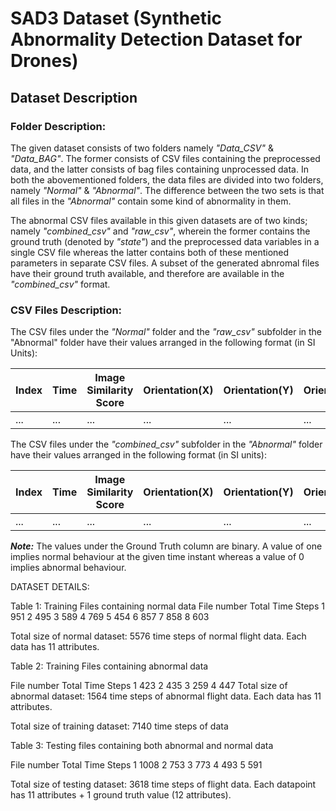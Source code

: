 # SAD3 Dataset (Synthetic Abnormality Detection Dataset for Drones)

## Dataset Description

### Folder Description:

The given dataset consists of two folders namely _"Data_CSV"_ & _"Data_BAG"_. The former consists of CSV files containing the preprocessed data, and the latter consists of bag files containing unprocessed data. In both the abovementioned folders, the data files are divided into two folders, namely _"Normal"_ & _"Abnormal"_. The difference between the two sets is that all files in the _"Abnormal"_ contain some kind of abnormality in them. 

The abnormal CSV files available in this given datasets are of two kinds; namely _"combined_csv"_ and _"raw_csv"_, wherein the former contains the ground truth (denoted by _"state"_) and the preprocessed data variables in a single CSV file whereas the latter contains both of these mentioned parameters in separate CSV files. A subset of the generated abnromal files have their ground truth available, and therefore are available in the _"combined_csv"_ format.

### CSV Files Description:

The CSV files under the _"Normal"_ folder and the _"raw_csv"_ subfolder in the "Abnormal" folder have their values arranged in the following format (in SI Units):


| Index | Time | Image Similarity Score | Orientation(X) | Orientation(Y) | Orientation(Z) | Orientation(W) | Angular Velocity(X) | Angular Velocity(Y) | Angular Velocity(Z) | Linear Acceleration(X) | Linear Acceleration(Y) | Linear Acceleration(Z) | 
| --- | --- | --- | --- | --- | --- | --- | --- | --- | --- | --- | --- | --- | 
| ... | ... | ... | ... | ... | ... | ... | ... | ... | ... | ... | ... | ... |

The CSV files under the _"combined_csv"_ subfolder in the _"Abnormal"_ folder have their values arranged in the following format (in SI units):


| Index | Time | Image Similarity Score | Orientation(X) | Orientation(Y) | Orientation(Z) | Orientation(W) | Angular Velocity(X) | Angular Velocity(Y) | Angular Velocity(Z) | Linear Acceleration(X) | Linear Acceleration(Y) | Linear Acceleration(Z) | Ground Truth | 
| --- | --- | --- | --- | --- | --- | --- | --- | --- | --- | --- | --- | --- | --- |
| ... | ... | ... | ... | ... | ... | ... | ... | ... | ... | ... | ... | ... | ... |

**_Note:_** The values under the Ground Truth column are binary. A value of one implies normal behaviour at the given time instant whereas a value of 0 implies abnormal behaviour.

DATASET DETAILS:

Table 1: Training Files containing normal data 
File number  Total Time Steps
1            951
2            495
3            589
4            769
5            454
6            857
7            858
8            603

Total size of normal dataset:  5576 time steps of normal flight data.
Each data has 11 attributes.

Table 2: Training Files containing abnormal data

File number   Total Time Steps
1             423
2             435
3             259
4             447
Total size of abnormal dataset:  1564 time steps of abnormal flight data.
Each data has 11 attributes.

Total size of training dataset: 7140 time steps of  data 

Table 3: Testing files containing both abnormal and normal data

File number  Total Time Steps
1            1008
2            753
3            773
4            493
5            591


Total size of testing dataset:  3618 time steps of flight data.
Each datapoint has 11 attributes + 1 ground truth value (12 attributes).
